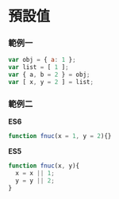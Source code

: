 # 預設值

### 範例一

```js
var obj = { a: 1 };
var list = [ 1 ];
var { a, b = 2 } = obj;
var [ x, y = 2 ] = list;
```

### 範例二

**ES6**

```js
function fnuc(x = 1, y = 2){}
```

**ES5**

```js
function fnuc(x, y){
  x = x || 1;
  y = y || 2;
}
```
